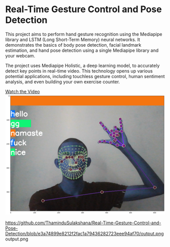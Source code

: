 # Real-Time Gesture Control and Pose Detection

This project aims to perform hand gesture recognition using the Mediapipe library and LSTM (Long Short-Term Memory) neural networks. It demonstrates the basics of body pose detection, facial landmark estimation, and hand pose detection using a single Mediapipe library and your webcam.

The project uses Mediapipe Holistic, a deep learning model, to accurately detect key points in real-time video. This technology opens up various potential applications, including touchless gesture control, human sentiment analysis, and even building your own exercise counter.

[Watch the Video](https://drive.google.com/file/d/1MT-SYjl9LY9weUPpCOVdeex5iALPuV5F/view?usp=sharing)
![Output Image](https://github.com/ThaminduSulakshana/Real-Time-Gesture-Control-and-Pose-Detection/raw/586a7d0e657d970e538aa15c4c791827e9ea1010/output.png)

https://github.com/ThaminduSulakshana/Real-Time-Gesture-Control-and-Pose-Detection/blob/e3a74899e8212f2fac1a79436282723eee94af70/output.png
output.png

